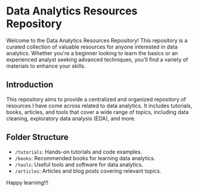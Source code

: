 # Data Analytics Resources Repository

Welcome to the Data Analytics Resources Repository! This repository is a curated collection of valuable resources for anyone interested in data analytics. Whether you're a beginner looking to learn the basics or an experienced analyst seeking advanced techniques, you'll find a variety of materials to enhance your skills.

## Introduction

This repository aims to provide a centralized and organized repository of resources I have come across related to data analytics. It includes tutorials, books, articles, and tools that cover a wide range of topics, including data cleaning, exploratory data analysis (EDA), and more.

## Folder Structure

- `/tutorials`: Hands-on tutorials and code examples.
- `/books`: Recommended books for learning data analytics.
- `/tools`: Useful tools and software for data analytics.
- `/articles`: Articles and blog posts covering relevant topics.

Happy learning!!!
